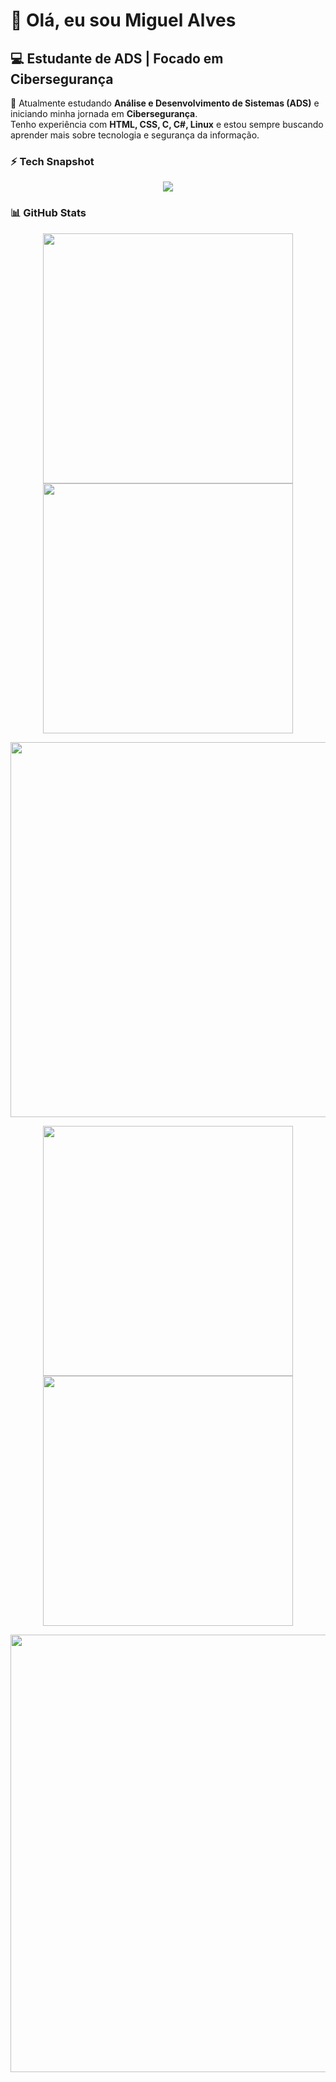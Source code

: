 # 👋 Olá, eu sou Miguel Alves  

## 💻 Estudante de ADS | Focado em Cibersegurança  

🚀 Atualmente estudando **Análise e Desenvolvimento de Sistemas (ADS)** e iniciando minha jornada em **Cibersegurança**.  
Tenho experiência com **HTML, CSS, C, C#, Linux** e estou sempre buscando aprender mais sobre tecnologia e segurança da informação.  

### ⚡ Tech Snapshot  

<p align="center">
  <img src="https://skillicons.dev/icons?i=html,css,c,cs,linux" />
</p>

### 📊 GitHub Stats  

<p align="center">
  <img src="https://github-readme-stats.vercel.app/api?username=yM4T4&show_icons=true&theme=dark" width="400">
  <img src="https://github-readme-streak-stats.herokuapp.com?user=yM4T4&theme=dark&hide_border=true" width="400">
</p>

<p align="center">
  <img src="https://github-profile-summary-cards.vercel.app/api/cards/profile-details?username=yM4T4&theme=dark" width="600">
</p>

<p align="center">
  <img src="https://github-profile-summary-cards.vercel.app/api/cards/repos-per-language?username=yM4T4&theme=dark" width="400">
  <img src="https://github-profile-summary-cards.vercel.app/api/cards/most-commit-language?username=yM4T4&theme=dark" width="400">
</p>

<p align="center">
  <img src="https://github-profile-trophy.vercel.app/?username=yM4T4&theme=darkhub&column=7" width="700">
</p>
